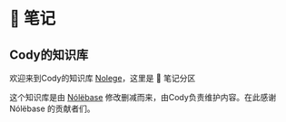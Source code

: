 # 📒 笔记

## Cody的知识库

欢迎来到Cody的知识库 [Nolege](https://note.cd.al)，这里是 📒 笔记分区

这个知识库是由 [Nólëbase](https://nolebase.ayaka.io/) 修改删减而来，由Cody负责维护内容。在此感谢 Nólëbase 的贡献者们。
